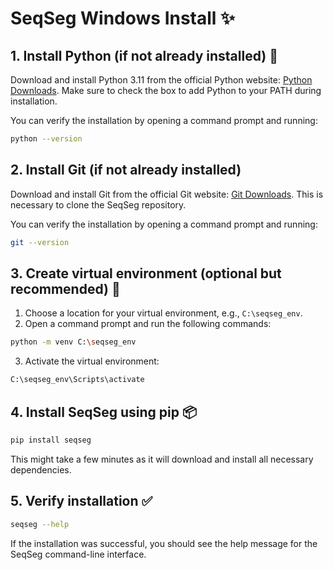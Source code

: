# SeqSeg Windows Install ✨

## 1. Install Python (if not already installed) 🐍

Download and install Python 3.11 from the official Python website: [Python Downloads](https://www.python.org/downloads/). Make sure to check the box to add Python to your PATH during installation.

You can verify the installation by opening a command prompt and running:

```bash
python --version
```

## 2. Install Git (if not already installed)

Download and install Git from the official Git website: [Git Downloads](https://git-scm.com/downloads). This is necessary to clone the SeqSeg repository.

You can verify the installation by opening a command prompt and running:

```bash
git --version
```

## 3. Create virtual environment (optional but recommended) 🌱

1. Choose a location for your virtual environment, e.g., `C:\seqseg_env`.
2. Open a command prompt and run the following commands:

```bash
python -m venv C:\seqseg_env
```

3. Activate the virtual environment:

```bash
C:\seqseg_env\Scripts\activate
```

## 4. Install SeqSeg using pip 📦
```bash
pip install seqseg
```
This might take a few minutes as it will download and install all necessary dependencies.

## 5. Verify installation ✅
```bash
seqseg --help
```
If the installation was successful, you should see the help message for the SeqSeg command-line interface.